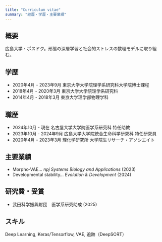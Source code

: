 ```yaml
---
title: "Curriculum vitae"
summary: "経歴・学歴・主要業績"
---
```


## 概要
広島大学・ポスドク。形態の深層学習と社会的ストレスの数理モデルに取り組む。

## 学歴
- 2020年4月 - 2023年9月  東京大学大学院理学系研究科大学院博士課程 
- 2018年4月 - 2020年3月  東京大学大学院理学系研究科 
- 2014年4月 - 2018年3月  東京大学理学部物理学科 

## 職歴
- 2024年10月 - 現在 名古屋大学大学院医学系研究科  特任助教 
- 2023年10月 - 2024年9月    広島大学大学院統合生命科学研究科    特任研究員 
- 2020年4月 - 2023年3月 理化学研究所 大学院生リサーチ・アソシエイト 

## 主要業績
- Morpho‑VAE… *npj Systems Biology and Applications* (2023)
- Developmental stability… *Evolution & Development* (2024)

## 研究費・受賞
- 武田科学振興財団　医学系研究助成 (2025)

## スキル
Deep Learning, Keras/Tensorflow, VAE, 追跡（DeepSORT）
